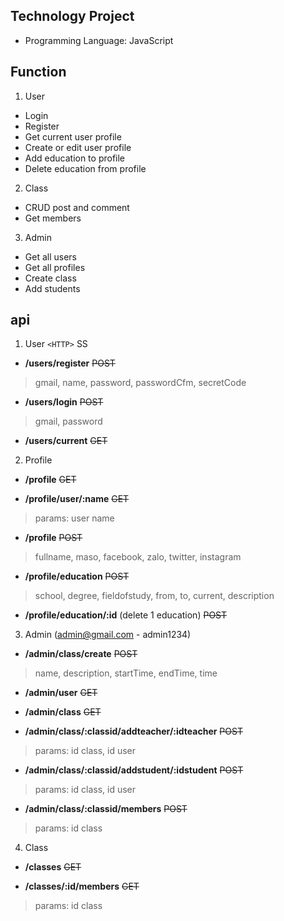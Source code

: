 ## Technology Project
- Programming Language: JavaScript
## Function
1. User
- Login
- Register
- Get current user profile
- Create or edit user profile
- Add education to profile
- Delete education from profile
2. Class
- CRUD post and comment
- Get members
3. Admin
- Get all users
- Get all profiles
- Create class
- Add students

## api
1. User `<HTTP>` SS
- **/users/register**  ~~POST~~
>gmail, name, password, passwordCfm, secretCode

- **/users/login**  ~~POST~~
>gmail, password

- **/users/current**  ~~GET~~

2. Profile
- **/profile**  ~~GET~~

- **/profile/user/:name**  ~~GET~~
>params: user name
- **/profile**  ~~POST~~
>fullname, maso, facebook, zalo, twitter, instagram

- **/profile/education**  ~~POST~~
>school, degree, fieldofstudy, from, to, current, description

- **/profile/education/:id** (delete 1 education) ~~POST~~

3. Admin (admin@gmail.com - admin1234)
- **/admin/class/create**  ~~POST~~
>name, description, startTime, endTime, time

- **/admin/user**  ~~GET~~

- **/admin/class**  ~~GET~~

- **/admin/class/:classid/addteacher/:idteacher**  ~~POST~~
>params: id class, id user

- **/admin/class/:classid/addstudent/:idstudent**  ~~POST~~
>params: id class, id user

- **/admin/class/:classid/members** ~~POST~~
>params: id class

4. Class  
- **/classes**  ~~GET~~

- **/classes/:id/members**  ~~GET~~
>params: id class